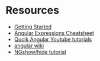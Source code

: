 Resources
==========

* [Getting Started](http://fdietz.github.io/recipes-with-angular-js/introduction/including-the-angular-library-code-in-an-html-page.html)
* [Angular Expressions Cheatsheet](http://teropa.info/images/angular_expressions_cheatsheet.pdf)
* [Qucik Angular Youtube tutorials](https://www.youtube.com/playlist?list=PLP6DbQBkn9ymGQh2qpk9ImLHdSH5T7yw7)
* [angular wiki](https://github.com/angular/angular.js/wiki/)
* [NGshow/hide tutorial](http://odetocode.com/blogs/scott/archive/2013/08/14/dynamic-tabs-with-angularjs-and-ui-bootstrap.aspx)